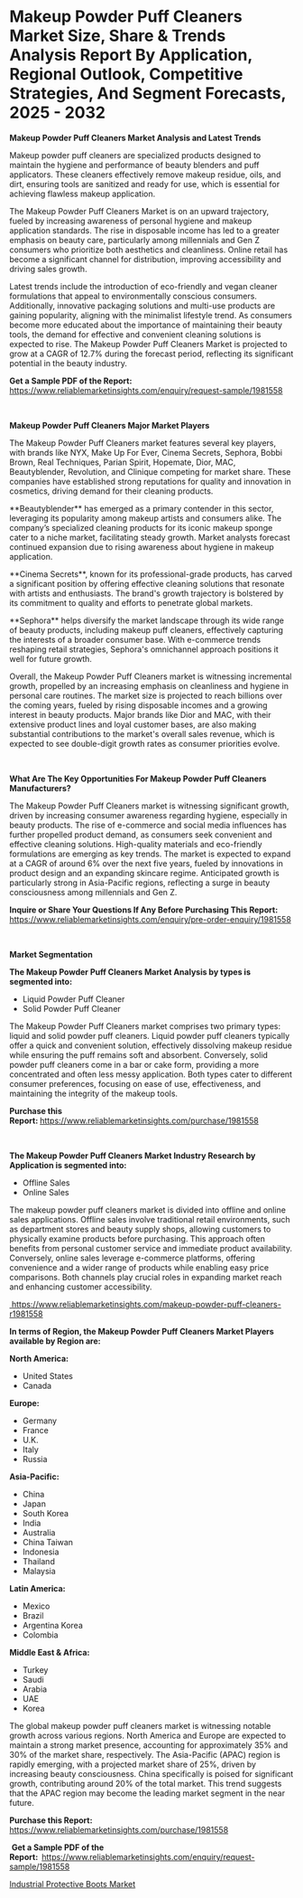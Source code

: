 <p><h1>Makeup Powder Puff Cleaners Market Size, Share & Trends Analysis Report By Application, Regional Outlook, Competitive Strategies, And Segment Forecasts, 2025 - 2032</h1></p><p><strong>Makeup Powder Puff Cleaners Market Analysis and Latest Trends</strong></p>
<p><p>Makeup powder puff cleaners are specialized products designed to maintain the hygiene and performance of beauty blenders and puff applicators. These cleaners effectively remove makeup residue, oils, and dirt, ensuring tools are sanitized and ready for use, which is essential for achieving flawless makeup application.</p><p>The Makeup Powder Puff Cleaners Market is on an upward trajectory, fueled by increasing awareness of personal hygiene and makeup application standards. The rise in disposable income has led to a greater emphasis on beauty care, particularly among millennials and Gen Z consumers who prioritize both aesthetics and cleanliness. Online retail has become a significant channel for distribution, improving accessibility and driving sales growth.</p><p>Latest trends include the introduction of eco-friendly and vegan cleaner formulations that appeal to environmentally conscious consumers. Additionally, innovative packaging solutions and multi-use products are gaining popularity, aligning with the minimalist lifestyle trend. As consumers become more educated about the importance of maintaining their beauty tools, the demand for effective and convenient cleaning solutions is expected to rise. The Makeup Powder Puff Cleaners Market is projected to grow at a CAGR of 12.7% during the forecast period, reflecting its significant potential in the beauty industry.</p></p>
<p><strong>Get a Sample PDF of the Report:&nbsp;</strong> <a href="https://www.reliablemarketinsights.com/enquiry/request-sample/1981558?utm_campaign=3038&utm_medium=2&utm_source=Github&utm_content=ia&utm_term=06042025&utm_id=makeup-powder-puff-cleaners">https://www.reliablemarketinsights.com/enquiry/request-sample/1981558</a></p>
<p>&nbsp;</p>
<p><strong>Makeup Powder Puff Cleaners Major Market Players</strong></p>
<p><p>The Makeup Powder Puff Cleaners market features several key players, with brands like NYX, Make Up For Ever, Cinema Secrets, Sephora, Bobbi Brown, Real Techniques, Parian Spirit, Hopemate, Dior, MAC, Beautyblender, Revolution, and Clinique competing for market share. These companies have established strong reputations for quality and innovation in cosmetics, driving demand for their cleaning products.</p><p>**Beautyblender** has emerged as a primary contender in this sector, leveraging its popularity among makeup artists and consumers alike. The company’s specialized cleaning products for its iconic makeup sponge cater to a niche market, facilitating steady growth. Market analysts forecast continued expansion due to rising awareness about hygiene in makeup application.</p><p>**Cinema Secrets**, known for its professional-grade products, has carved a significant position by offering effective cleaning solutions that resonate with artists and enthusiasts. The brand's growth trajectory is bolstered by its commitment to quality and efforts to penetrate global markets.</p><p>**Sephora** helps diversify the market landscape through its wide range of beauty products, including makeup puff cleaners, effectively capturing the interests of a broader consumer base. With e-commerce trends reshaping retail strategies, Sephora's omnichannel approach positions it well for future growth.</p><p>Overall, the Makeup Powder Puff Cleaners market is witnessing incremental growth, propelled by an increasing emphasis on cleanliness and hygiene in personal care routines. The market size is projected to reach billions over the coming years, fueled by rising disposable incomes and a growing interest in beauty products. Major brands like Dior and MAC, with their extensive product lines and loyal customer bases, are also making substantial contributions to the market's overall sales revenue, which is expected to see double-digit growth rates as consumer priorities evolve.</p></p>
<p>&nbsp;</p>
<p><strong>What Are The Key Opportunities For Makeup Powder Puff Cleaners Manufacturers?</strong></p>
<p><p>The Makeup Powder Puff Cleaners market is witnessing significant growth, driven by increasing consumer awareness regarding hygiene, especially in beauty products. The rise of e-commerce and social media influences has further propelled product demand, as consumers seek convenient and effective cleaning solutions. High-quality materials and eco-friendly formulations are emerging as key trends. The market is expected to expand at a CAGR of around 6% over the next five years, fueled by innovations in product design and an expanding skincare regime. Anticipated growth is particularly strong in Asia-Pacific regions, reflecting a surge in beauty consciousness among millennials and Gen Z.</p></p>
<p><strong>Inquire or Share Your Questions If Any Before Purchasing This Report:</strong> <a href="https://www.reliablemarketinsights.com/enquiry/pre-order-enquiry/1981558?utm_campaign=3038&utm_medium=2&utm_source=Github&utm_content=ia&utm_term=06042025&utm_id=makeup-powder-puff-cleaners">https://www.reliablemarketinsights.com/enquiry/pre-order-enquiry/1981558</a></p>
<p>&nbsp;</p>
<p><strong>Market Segmentation</strong></p>
<p><strong>The Makeup Powder Puff Cleaners Market Analysis by types is segmented into:</strong></p>
<p><ul><li>Liquid Powder Puff Cleaner</li><li>Solid Powder Puff Cleaner</li></ul></p>
<p><p>The Makeup Powder Puff Cleaners market comprises two primary types: liquid and solid powder puff cleaners. Liquid powder puff cleaners typically offer a quick and convenient solution, effectively dissolving makeup residue while ensuring the puff remains soft and absorbent. Conversely, solid powder puff cleaners come in a bar or cake form, providing a more concentrated and often less messy application. Both types cater to different consumer preferences, focusing on ease of use, effectiveness, and maintaining the integrity of the makeup tools.</p></p>
<p><strong>Purchase this Report:&nbsp;</strong><a href="https://www.reliablemarketinsights.com/purchase/1981558?utm_campaign=3038&utm_medium=2&utm_source=Github&utm_content=ia&utm_term=06042025&utm_id=makeup-powder-puff-cleaners">https://www.reliablemarketinsights.com/purchase/1981558</a></p>
<p>&nbsp;</p>
<p><strong>The Makeup Powder Puff Cleaners Market Industry Research by Application is segmented into:</strong></p>
<p><ul><li>Offline Sales</li><li>Online Sales</li></ul></p>
<p><p>The makeup powder puff cleaners market is divided into offline and online sales applications. Offline sales involve traditional retail environments, such as department stores and beauty supply shops, allowing customers to physically examine products before purchasing. This approach often benefits from personal customer service and immediate product availability. Conversely, online sales leverage e-commerce platforms, offering convenience and a wider range of products while enabling easy price comparisons. Both channels play crucial roles in expanding market reach and enhancing customer accessibility.</p></p>
<p><a href="https://www.reliablemarketinsights.com/makeup-powder-puff-cleaners-r1981558?utm_campaign=3038&utm_medium=2&utm_source=Github&utm_content=ia&utm_term=06042025&utm_id=makeup-powder-puff-cleaners">&nbsp;https://www.reliablemarketinsights.com/makeup-powder-puff-cleaners-r1981558</a></p>
<p><strong>In terms of Region, the Makeup Powder Puff Cleaners Market Players available by Region are:</strong></p>
<p>
    <p> <strong> North America: </strong>
        <ul>
            <li>United States</li>
            <li>Canada</li>
        </ul>
        </p> 
    <p> <strong> Europe: </strong>
        <ul>
            <li>Germany</li>
            <li>France</li>
            <li>U.K.</li>
            <li>Italy</li>
            <li>Russia</li>
        </ul>
        </p> 
    <p> <strong> Asia-Pacific: </strong>
        <ul>
            <li>China</li>
            <li>Japan</li>
            <li>South Korea</li>
            <li>India</li>
            <li>Australia</li>
            <li>China Taiwan</li>
            <li>Indonesia</li>
            <li>Thailand</li>
            <li>Malaysia</li>
        </ul>
        </p> 
    <p> <strong> Latin America: </strong>
        <ul>
            <li>Mexico</li>
            <li>Brazil</li>
            <li>Argentina Korea</li>
            <li>Colombia</li>
        </ul>
        </p> 
    <p> <strong> Middle East & Africa: </strong>
        <ul>
            <li>Turkey</li>
            <li>Saudi</li>
            <li>Arabia</li>
            <li>UAE</li>
            <li>Korea</li>
        </ul>
    </p>
    </p>
<p><p>The global makeup powder puff cleaners market is witnessing notable growth across various regions. North America and Europe are expected to maintain a strong market presence, accounting for approximately 35% and 30% of the market share, respectively. The Asia-Pacific (APAC) region is rapidly emerging, with a projected market share of 25%, driven by increasing beauty consciousness. China specifically is poised for significant growth, contributing around 20% of the total market. This trend suggests that the APAC region may become the leading market segment in the near future.</p></p>
<p><strong>Purchase this Report: </strong><a href="https://www.reliablemarketinsights.com/purchase/1981558?utm_campaign=3038&utm_medium=2&utm_source=Github&utm_content=ia&utm_term=06042025&utm_id=makeup-powder-puff-cleaners">https://www.reliablemarketinsights.com/purchase/1981558</a></p>
<p>&nbsp;<strong>Get a Sample PDF of the Report:&nbsp;&nbsp;</strong><a href="https://www.reliablemarketinsights.com/enquiry/request-sample/1981558?utm_campaign=3038&utm_medium=2&utm_source=Github&utm_content=ia&utm_term=06042025&utm_id=makeup-powder-puff-cleaners">https://www.reliablemarketinsights.com/enquiry/request-sample/1981558</a></p>
<p><strong></strong></p>
<p><p><a href="https://github.com/voigttyagi/Market-Research-Report-List-1/blob/main/industrial-protective-boots-market.md?utm_campaign=3038&utm_medium=2&utm_source=Github&utm_content=ia&utm_term=06042025&utm_id=makeup-powder-puff-cleaners">Industrial Protective Boots Market</a></p></p>